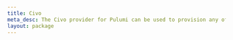 ```yaml
---
title: Civo
meta_desc: The Civo provider for Pulumi can be used to provision any of the cloud resources available in Civo.
layout: package
---
```

